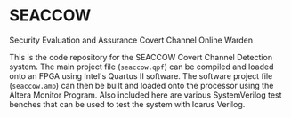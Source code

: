 # SEACCOW

Security Evaluation and Assurance Covert Channel Online Warden

This is the code repository for the SEACCOW Covert Channel Detection system.
The main project file (`seaccow.qpf`) can be compiled and loaded onto an FPGA
using Intel's Quartus II software. The software project file (`seaccow.amp`)
can then be built and loaded onto the processor using the Altera Monitor
Program. Also included here are various SystemVerilog test benches that can be
used to test the system with Icarus Verilog. 
